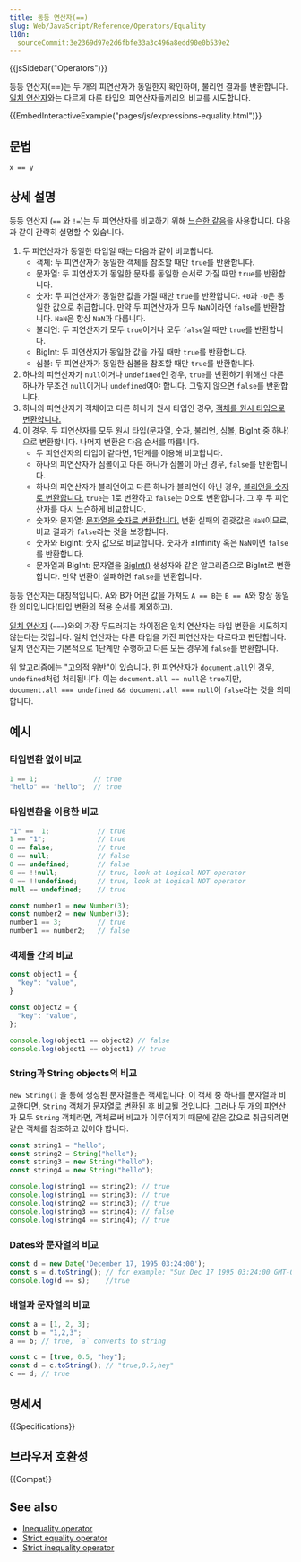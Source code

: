 ```yaml
---
title: 동등 연산자(==)
slug: Web/JavaScript/Reference/Operators/Equality
l10n:
  sourceCommit:3e2369d97e2d6fbfe33a3c496a8edd90e0b539e2
---
```

{{jsSidebar("Operators")}}

동등 연산자(==)는 두 개의 피연산자가 동일한지 확인하며, 불리언 결과를 반환합니다. [일치 연산자](/ko/docs/Web/JavaScript/Reference/Operators/Strict_equality)와는 다르게 다른 타입의 피연산자들끼리의 비교를 시도합니다.

{{EmbedInteractiveExample("pages/js/expressions-equality.html")}}

## 문법

```js-nolint
x == y
```

## 상세 설명

동등 연산자 (`==` 와 `!=`)는 두 피연산자를 비교하기 위해 [느슨한 같음](/ko/docs/Web/JavaScript/Equality_comparisons_and_sameness#loose_equality_using)을 사용합니다. 다음과 같이 간략히 설명할 수 있습니다.

1. 두 피연산자가 동일한 타입일 때는 다음과 같이 비교합니다.
   - 객체: 두 피연산자가 동일한 객체를 참조할 때만 `true`를 반환합니다.
   - 문자열: 두 피연산자가 동일한 문자를 동일한 순서로 가질 때만 `true`를 반환합니다.
   - 숫자: 두 피연산자가 동일한 값을 가질 때만 `true`를 반환합니다. `+0`과 `-0`은 동일한 값으로 취급합니다. 만약 두 피연산자가 모두 `NaN`이라면 `false`를 반환합니다. `NaN`은 항상 `NaN`과 다릅니다.
   - 불리언: 두 피연산자가 모두 `true`이거나 모두 `false`일 때만 `true`를 반환합니다.
   - BigInt: 두 피연산자가 동일한 값을 가질 때만 `true`를 반환합니다.
   - 심볼: 두 피연산자가 동일한 심볼을 참조할 때만 `true`를 반환합니다.
2. 하나의 피연산자가 `null`이거나 `undefined`인 경우, `true`를 반환하기 위해선 다른 하나가 무조건 `null`이거나 `undefined`여야 합니다. 그렇지 않으면 `false`를 반환합니다.
3. 하나의 피연산자가 객체이고 다른 하나가 원시 타입인 경우, [객체를 원시 타입으로 변환합니다.](/ko/docs/Web/JavaScript/Data_structures#primitive_coercion)
4. 이 경우, 두 피연산자를 모두 원시 타입(문자열, 숫자, 불리언, 심볼, BigInt 중 하나)으로 변환합니다. 나머지 변환은 다음 순서를 따릅니다.
   - 두 피연산자의 타입이 같다면, 1단계를 이용해 비교합니다.
   - 하나의 피연산자가 심볼이고 다른 하나가 심볼이 아닌 경우, `false`를 반환합니다.
   - 하나의 피연산자가 불리언이고 다른 하나가 불리언이 아닌 경우, [불리언을 숫자로 변환합니다.](/ko/docs/Web/JavaScript/Reference/Global_Objects/Number#number_coercion) `true`는 1로 변환하고 `false`는 0으로 변환합니다. 그 후 두 피연산자를 다시 느슨하게 비교합니다.
   - 숫자와 문자열: [문자열을 숫자로 변환합니다.](/ko/docs/Web/JavaScript/Reference/Global_Objects/Number#number_coercion) 변환 실패의 결괏값은 `NaN`이므로, 비교 결과가 `false`라는 것을 보장합니다.
   - 숫자와 BigInt: 숫자 값으로 비교합니다. 숫자가 ±Infinity 혹은 `NaN`이면 `false`를 반환합니다.
   - 문자열과 BigInt: 문자열을 [BigInt()](/ko/docs/Web/JavaScript/Reference/Global_Objects/BigInt/BigInt) 생성자와 같은 알고리즘으로 BigInt로 변환합니다. 만약 변환이 실패하면 `false`를 반환합니다.

동등 연산자는 대칭적입니다. A와 B가 어떤 값을 가져도 `A == B`는 `B == A`와 항상 동일한 의미입니다(타입 변환의 적용 순서를 제외하고).

[일치 연산자](/ko/docs/Web/JavaScript/Reference/Operators/Strict_equality) (`===`)와의 가장 두드러지는 차이점은 일치 연산자는 타입 변환을 시도하지 않는다는 것입니다. 일치 연산자는 다른 타입을 가진 피연산자는 다르다고 판단합니다. 일치 연산자는 기본적으로 1단계만 수행하고 다른 모든 경우에 `false`를 반환합니다.

위 알고리즘에는 "고의적 위반"이 있습니다. 한 피연산자가 [`document.all`](/ko/docs/Web/API/Document/all)인 경우, `undefined`처럼 처리됩니다. 이는 `document.all == null`은 `true`지만, `document.all === undefined && document.all === null`이 `false`라는 것을 의미합니다.

## 예시

### 타입변환 없이 비교

```js
1 == 1;              // true
"hello" == "hello";  // true
```

### 타입변환을 이용한 비교

```js
"1" ==  1;            // true
1 == "1";             // true
0 == false;           // true
0 == null;            // false
0 == undefined;       // false
0 == !!null;          // true, look at Logical NOT operator
0 == !!undefined;     // true, look at Logical NOT operator
null == undefined;    // true

const number1 = new Number(3);
const number2 = new Number(3);
number1 == 3;         // true
number1 == number2;   // false
```

### 객체들 간의 비교

```js
const object1 = {
  "key": "value",
}

const object2 = {
  "key": "value",
};

console.log(object1 == object2) // false
console.log(object1 == object1) // true
```

### String과 String objects의 비교

`new String()` 을 통해 생성된 문자열들은 객체입니다. 이 객체 중 하나를 문자열과 비교한다면, `String` 객체가 문자열로 변환된 후 비교될 것입니다. 그러나 두 개의 피연산자 모두 `String` 객체라면, 객체로써 비교가 이루어지기 때문에 같은 값으로 취급되려면 같은 객체를 참조하고 있어야 합니다.

```js
const string1 = "hello";
const string2 = String("hello");
const string3 = new String("hello");
const string4 = new String("hello");

console.log(string1 == string2); // true
console.log(string1 == string3); // true
console.log(string2 == string3); // true
console.log(string3 == string4); // false
console.log(string4 == string4); // true
```

### Dates와 문자열의 비교

```js
const d = new Date('December 17, 1995 03:24:00');
const s = d.toString(); // for example: "Sun Dec 17 1995 03:24:00 GMT-0800 (Pacific Standard Time)"
console.log(d == s);    //true
```

### 배열과 문자열의 비교

```js
const a = [1, 2, 3];
const b = "1,2,3";
a == b; // true, `a` converts to string

const c = [true, 0.5, "hey"];
const d = c.toString(); // "true,0.5,hey"
c == d; // true
```

## 명세서

{{Specifications}}

## 브라우저 호환성

{{Compat}}

## See also

- [Inequality operator](/ko/docs/Web/JavaScript/Reference/Operators/Inequality)
- [Strict equality operator](/ko/docs/Web/JavaScript/Reference/Operators/Strict_equality)
- [Strict inequality operator](/ko/docs/Web/JavaScript/Reference/Operators/Strict_inequality)
